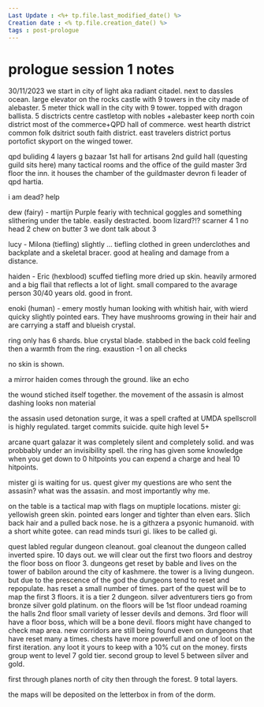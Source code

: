 ```yaml
---
Last Update : <%+ tp.file.last_modified_date() %>
Creation date : <% tp.file.creation_date() %>
tags : post-prologue
---
```


# prologue session 1 notes 
30/11/2023
we start in city of light aka radiant citadel.
next to dassles ocean. 
large elevator on the rocks
castle with 9 towers in the city made of alebaster.
5 meter thick wall in the city with 9 tower. topped with dragon ballista. 5 disctricts
centre castletop with nobles +alebaster keep
north coin district most of the commerce+QPD hall of commerce.
west hearth district common folk dsitrict
south faith district.
east travelers district portus portofict
skyport on the winged tower.

qpd buliding
4 layers
g bazaar
1st hall for artisans
2nd guild hall (questing guild sits here) many tactical rooms and the office of the guild master
3rd floor the inn.
it houses the chamber of the guildmaster devron fi leader of qpd hartia.

i am dead? help

dew (fairy) - martijn
Purple feariy with technical goggles and something slithering under the table. easily destracted.  boom lizard?!? scarner 4 
1 no head 2 chew on butter 3 we dont talk about 3


lucy - Milona (tiefling)
slightly ... tiefling clothed in green underclothes and backplate and a skeletal bracer. good at healing and damage from a distance. 

haiden - Eric (hexblood)
scuffed tiefling more dried up skin. heavily armored and a big flail that reflects a lot of light. small compared to the avarage person 30/40 years old. good in front.

enoki (human) - emery
mostly human looking with whitish hair, with wierd quicky slightly pointed ears. They have mushrooms growing in their hair and are carrying a staff and blueish crystal. 

ring only has 6 shards.
blue crystal blade. stabbed in the back cold feeling then a warmth from the ring. 
exaustion -1 on all checks

no skin is shown. 


a mirror haiden comes through the ground. 
like an echo

the wound stiched itself together.
the movement of the assasin is almost dashing looks non material

the assasin used detonation surge, it was a spell crafted at UMDA spellscroll is highly regulated. target commits suicide. quite high level 5+

arcane quart 
galazar
it was completely silent and completely solid. and was probbably under an invisibility spell. 
the ring has given some knowledge
when you get down to 0 hitpoints you can expend a charge and heal 10 hitpoints. 

mister gi is waiting for us. quest giver
my questions are who sent the assasin? what was the assasin. and most importantly why me.

on the table is a tactical map with flags on muptiple locations.
mister gi: yellowish green skin. pointed ears longer and tighter than elven ears. Slich back hair and a pulled back nose. he is a githzera a psyonic humanoid. with a short white gotee. can read minds
tsuri gi. likes to be called gi.

quest labled regular dungeon cleanout.
goal cleanout the dungeon called inverted spire.
10 days out. we will clear out the first two floors and destroy the floor boss on floor 3. 
dungeons get reset by bable and lives on the tower of babilon around the city of kashmere.
the tower is a living dungeon. but due to the prescence of the god the dungeons tend to reset and repopulate.
has reset a small number of times. part of the quest will be to map the first 3 floors. 
it is a tier 2 dungeon. silver adventurers
tiers go from bronze silver gold platinum. 
on the floors will be 
1st floor undead roaming the halls
2nd floor small variety of lesser devils and demons. 
3rd floor will have a floor boss, which will be a bone devil. 
floors might have changed to check map area. 
new corridors are still being found even on dungeons that have reset many a times.
chests have more powerfull and one of loot on the first iteration. any loot it yours to keep with a 10% cut on the money.
firsts group went to level 7 gold tier.
second group to level 5 between silver and gold.

first through planes north of city then through the forest.
9 total layers. 


the maps will be deposited on the letterbox in from of the dorm. 

